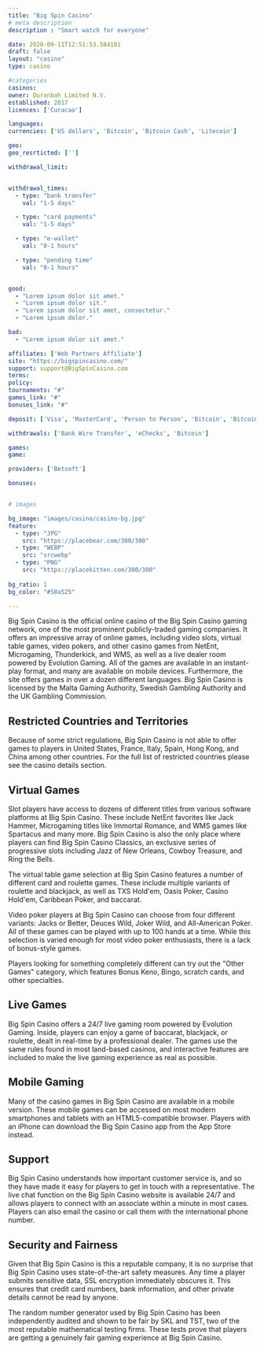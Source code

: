 ```yaml
---
title: "Big Spin Casino"
# meta description
description : "Smart watch for everyone"

date: 2020-09-11T12:51:53.584181
draft: false
layout: "casino" 
type: casino

#categories
casinos: 
owner: Duranbah Limited N.V.
established: 2017
licences: ['Curacao']

languages: 
currencies: ['US dollars', 'Bitcoin', 'Bitcoin Cash', 'Litecoin']

geo: 
geo_resrticted: ['']

withdrawal_limit:


withdrawal_times:
  - type: "bank transfer"
    val: "1-5 days"

  - type: "card payments"
    val: "1-5 days"

  - type: "e-wallet"
    val: "0-1 hours"

  - type: "pending time"
    val: "0-1 hours"


good:
  - "Lorem ipsum dolor sit amet."
  - "Lorem ipsum dolor sit."
  - "Lorem ipsum dolor sit amet, consectetur."
  - "Lorem ipsum dolor."

bad:
  - "Lorem ipsum dolor sit amet."

affiliates: ['Web Partners Affiliate']
site: "https://bigspincasino.com/"
support: support@BigSpinCasino.com
terms:
policy:
tournaments: "#"
games_link: "#"
bonuses_link: "#"

deposit: ['Visa', 'MasterCard', 'Person to Person', 'Bitcoin', 'Bitcoin Cash', 'Litecoin', 'Money Gram']

withdrawals: ['Bank Wire Transfer', 'eChecks', 'Bitcoin']

games: 
game:

providers: ['Betsoft']

bonuses:


# images

bg_image: "images/casino/casino-bg.jpg"  
feature:
  - type: "JPG" 
    src: "https://placebear.com/300/300"
  - type: "WEBP"
    src: "srcwebp"
  - type: "PNG"
    src: "https://placekitten.com/300/300"  
 
bg_ratio: 1 
bg_color: "#58a525"  

---
```


Big Spin Casino is the official online casino of the Big Spin Casino gaming network, one of the most prominent publicly-traded gaming companies. It offers an impressive array of online games, including video slots, virtual table games, video pokers, and other casino games from NetEnt, Microgaming, Thunderkick, and WMS, as well as a live dealer room powered by Evolution Gaming. All of the games are available in an instant-play format, and many are available on mobile devices. Furthermore, the site offers games in over a dozen different languages. Big Spin Casino is licensed by the Malta Gaming Authority, Swedish Gambling Authority and the UK Gambling Commission.

## Restricted Countries and Territories
Because of some strict regulations, Big Spin Casino is not able to offer games to players in United States, France, Italy, Spain, Hong Kong, and China among other countries. For the full list of restricted countries please see the casino details section.

## Virtual Games
Slot players have access to dozens of different titles from various software platforms at Big Spin Casino. These include NetEnt favorites like Jack Hammer, Microgaming titles like Immortal Romance, and WMS games like Spartacus and many more. Big Spin Casino is also the only place where players can find Big Spin Casino Classics, an exclusive series of progressive slots including Jazz of New Orleans, Cowboy Treasure, and Ring the Bells.

The virtual table game selection at Big Spin Casino features a number of different card and roulette games. These include multiple variants of roulette and blackjack, as well as TXS Hold'em, Oasis Poker, Casino Hold'em, Caribbean Poker, and baccarat.

Video poker players at Big Spin Casino can choose from four different variants: Jacks or Better, Deuces Wild, Joker Wild, and All-American Poker. All of these games can be played with up to 100 hands at a time. While this selection is varied enough for most video poker enthusiasts, there is a lack of bonus-style games.

Players looking for something completely different can try out the "Other Games" category, which features Bonus Keno, Bingo, scratch cards, and other specialties.

## Live Games
Big Spin Casino offers a 24/7 live gaming room powered by Evolution Gaming. Inside, players can enjoy a game of baccarat, blackjack, or roulette, dealt in real-time by a professional dealer. The games use the same rules found in most land-based casinos, and interactive features are included to make the live gaming experience as real as possible.

## Mobile Gaming
Many of the casino games in Big Spin Casino are available in a mobile version. These mobile games can be accessed on most modern smartphones and tablets with an HTML5-compatible browser. Players with an iPhone can download the Big Spin Casino app from the App Store instead.

## Support
Big Spin Casino understands how important customer service is, and so they have made it easy for players to get in touch with a representative. The live chat function on the Big Spin Casino website is available 24/7 and allows players to connect with an associate within a minute in most cases. Players can also email the casino or call them with the international phone number.

## Security and Fairness
Given that Big Spin Casino is this a reputable company, it is no surprise that Big Spin Casino uses state-of-the-art safety measures. Any time a player submits sensitive data, SSL encryption immediately obscures it. This ensures that credit card numbers, bank information, and other private details cannot be read by anyone.

The random number generator used by Big Spin Casino has been independently audited and shown to be fair by SKL and TST, two of the most reputable mathematical testing firms. These tests prove that players are getting a genuinely fair gaming experience at Big Spin Casino.